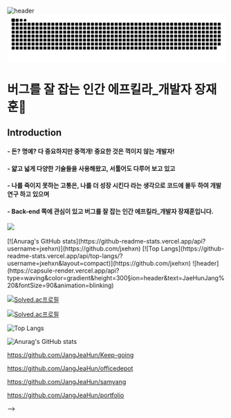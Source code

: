  ![header](https://capsule-render.vercel.app/api?type=waving&color=gradient&height=300&section=header&text=JaeHunJang%20&fontSize=90&animation=blinking)
![snake gif](https://github.com/jxehxn/jxehxn/blob/output/github-contribution-grid-snake.svg)

<div align=left>
  
  #  버그를 잘 잡는 인간 에프킬라_개발자 장재훈👋 
  
<h2>Introduction</h2>
  
  #### - 돈? 명예? 다 중요하지만 중꺽개! 중요한 것은 꺽이지 않는 개발자!
  
  #### - 얇고 넓게 다양한 기술들을 사용해왔고, 서툴어도 다루어 보고 있고

  #### - 나를 죽이지 못하는 고통은, 나를 더 성장 시킨다 라는 생각으로 코드에 몰두 하여 개발 연구 하고 있으며
  
  #### - Back-end 쪽에 관심이 있고 버그를 잘 잡는 인간 에프킬라_개발자 장재훈입니다.

<a href="https://blog.naver.com/wkdwogns2345" width="50px"> <img src="https://i.namu.wiki/i/XFUBTKWFH2uX1cr7zj7diV2XtLF-47ZaUtQ_4QJsUdXn9abPpS_h5H8JFoo1oJS0C10aGmbbhjVDs7S8mR2EilTUg9n0lr6xADuJ0cEXB5D7jkAzLsHB1u7cnVivvmsupV-0o74AhTnDmni9lk6RCA.svg"></a>


</div>


<div>
[![Anurag's GitHub stats](https://github-readme-stats.vercel.app/api?username=jxehxn)](https://github.com/jxehxn) [![Top Langs](https://github-readme-stats.vercel.app/api/top-langs/?username=jxehxn&layout=compact)](https://github.com/jxehxn) ![header](https://capsule-render.vercel.app/api?type=waving&color=gradient&height=300&section=header&text=JaeHunJang%20&fontSize=90&animation=blinking)


[![Solved.ac프로필](http://mazassumnida.wtf/api/mini/generate_badge?boj=luvsoul)](https://solved.ac/luvsoul)

[![Solved.ac프로필](http://mazassumnida.wtf/api/v2/generate_badge?boj=luvsoul)](https://solved.ac/luvsoul)

![Top Langs](https://github-readme-stats.vercel.app/api/top-langs/?username=jxehxn&layout=compact)

![Anurag's GitHub stats](https://github-readme-stats.vercel.app/api?username=jxehxn&show_icons=true&theme=dark)





https://github.com/JangJeaHun/Keep-going

https://github.com/JangJeaHun/officedepot

https://github.com/JangJeaHun/samyang

https://github.com/JangJeaHun/portfolio

-->
</div>
